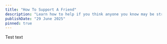 ```yaml
---
title: "How To Support A Friend"
description: "Learn how to help if you think anyone you know may be struggling with mental health."
publishDate: "29 June 2025"
pinned: true
---
```


Test text
